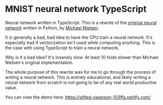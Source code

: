 # MNIST neural network TypeScript

Neural network written in TypeScript. This is a rewrite of the [original neural network](http://neuralnetworksanddeeplearning.com/) written in Python, by [Michael Nielsen](http://michaelnielsen.org/).

It is generally a bad, bad idea to have the CPU train a neural network. It's especially bad if vectorization isn't used while computing anything. This is the case with using TypeScript to train a neural network.

Why is it a bad idea? It's insanely slow. At least 10 folds slower than Michael Nielsen's original implementation.

The whole purpose of this rewrite was for me to go through the process of writing a neural network. This is entirely educational, and likely writing a neural network from scratch is not going to be of any real world productive value.

You can view the demo here: https://gifted-swanson-103ffa.netlify.com/